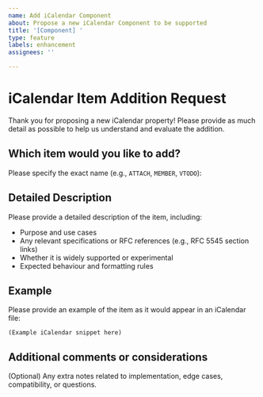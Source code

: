```yaml
---
name: Add iCalendar Component
about: Propose a new iCalendar Component to be supported
title: '[Component] '
type: feature
labels: enhancement
assignees: ''

---
```


# iCalendar Item Addition Request

Thank you for proposing a new iCalendar property! Please provide as much detail as possible to help us understand and evaluate the addition.

## Which item would you like to add?

Please specify the exact name (e.g., `ATTACH`, `MEMBER`, `VTODO`):

## Detailed Description

Please provide a detailed description of the item, including:

- Purpose and use cases
- Any relevant specifications or RFC references (e.g., RFC 5545 section links)
- Whether it is widely supported or experimental
- Expected behaviour and formatting rules

## Example

Please provide an example of the item as it would appear in an iCalendar file:

```ical
(Example iCalendar snippet here)
```

## Additional comments or considerations

(Optional) Any extra notes related to implementation, edge cases, compatibility, or questions.